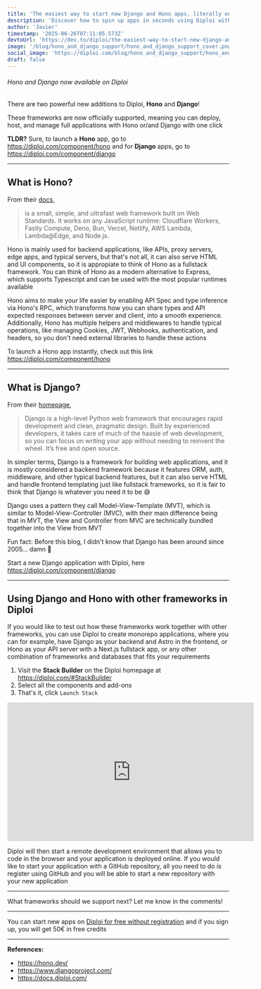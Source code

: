 ```yaml
---
title: 'The easiest way to start new Django and Hono apps, literally one click'
description: 'Discover how to spin up apps in seconds using Diploi with Hono and Django'
author: 'Javier'
timestamp: '2025-06-26T07:11:05.573Z'
devtoUrl: 'https://dev.to/diploi/the-easiest-way-to-start-new-django-and-hono-apps-literally-one-click-141e'
image: '/blog/hono_and_django_support/hono_and_django_support_cover.png'
social_image: 'https://diploi.com/blog/hono_and_django_support/hono_and_django_support_og.png'
draft: false
---
```


###### Hono and Django now available on Diploi

There are two powerful new additions to Diploi, **Hono** and **Django**!

These frameworks are now officially supported, meaning you can deploy, host, and manage full applications with Hono or/and Django with one click

**TLDR?** Sure, to launch a **Hono** app, go to https://diploi.com/component/hono and for **Django** apps, go to https://diploi.com/component/django

***

## What is Hono?


From their [docs](https://hono.dev/docs/),

> is a small, simple, and ultrafast web framework built on Web Standards. It works on any JavaScript runtime: Cloudflare Workers, Fastly Compute, Deno, Bun, Vercel, Netlify, AWS Lambda, Lambda@Edge, and Node.js.

Hono is mainly used for backend applications, like APIs, proxy servers, edge apps, and typical servers, but that's not all, it can also serve HTML and UI components, so it is appropiate to think of Hono as a fullstack framework. You can think of Hono as a modern alternative to Express, which supports Typescript and can be used with the most popular runtimes available

Hono aims to make your life easier by enabling API Spec and type inference via Hono's RPC, which transforms how you can share types and API expected responses between server and client, into a smooth experience. Additionally, Hono has multiple helpers and middlewares to handle typical operations, like managing Cookies, JWT, Webhooks, authentication, and headers, so you don't need external libraries to handle these actions

To launch a Hono app instantly, check out this link https://diploi.com/component/hono

***

## What is Django?

From their [homepage](https://www.djangoproject.com/),

> Django is a high-level Python web framework that encourages rapid development and clean, pragmatic design. Built by experienced developers, it takes care of much of the hassle of web development, so you can focus on writing your app without needing to reinvent the wheel. It’s free and open source.

In simpler terms, Django is a framework for building web applications, and it is mostly considered a backend framework because it features ORM, auth, middleware, and other typical backend features, but it can also serve HTML and handle frontend templating just like fullstack frameworks, so it is fair to think that Django is whatever you need it to be 😅

Django uses a pattern they call Model-View-Template (MVT), which is similar to Model-View-Controller (MVC), with their main difference being that in MVT, the View and Controller from MVC are technically bundled together into the View from MVT

Fun fact: Before this blog, I didn't know that Django has been around since 2005... damn 🫡

Start a new Django application with Diploi, here https://diploi.com/component/django

***

## Using Django and Hono with other frameworks in Diploi

If you would like to test out how these frameworks work together with other frameworks, you can use Diploi to create monorepo applications, where you can for example, have Django as your backend and Astro in the frontend, or Hono as your API server with a Next.js fullstack app, or any other combination of frameworks and databases that fits your requirements

1. Visit the **Stack Builder** on the Diploi homepage at https://diploi.com/#StackBuilder
2. Select all the components and add-ons
3. That's it, click `Launch Stack`

<iframe width="560" height="315" src="https://www.youtube.com/embed/rsnqJ2QzMIY?si=viHBaXGC1zoiKB2f" title="Code remotely and deploy with one click using this platform" frameborder="0" allow="accelerometer; autoplay; clipboard-write; encrypted-media; gyroscope; picture-in-picture; web-share" referrerpolicy="strict-origin-when-cross-origin" allowfullscreen></iframe>

Diploi will then start a remote development environment that allows you to code in the browser and your application is deployed online. If you would like to start your application with a GitHub repository, all you need to do is register using GitHub and you will be able to start a new repository with your new application

***

What frameworks should we support next? Let me know in the comments!

***

You can start new apps on [Diploi for free without registration](https://diploi.com/) and if you sign up, you will get 50€ in free credits

***

**References:**
- https://hono.dev/
- https://www.djangoproject.com/
- https://docs.diploi.com/